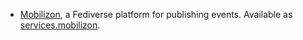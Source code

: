 - [Mobilizon](https://joinmobilizon.org/), a Fediverse platform for publishing events. Available as [services.mobilizon](#opt-services.mobilizon.enable).
